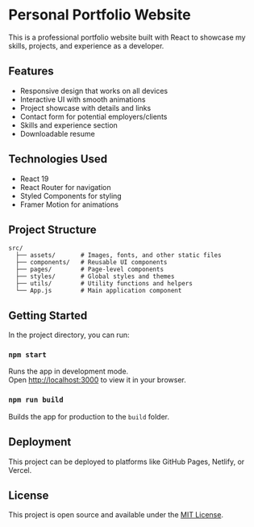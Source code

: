 # Personal Portfolio Website

This is a professional portfolio website built with React to showcase my skills, projects, and experience as a developer.

## Features

- Responsive design that works on all devices
- Interactive UI with smooth animations
- Project showcase with details and links
- Contact form for potential employers/clients
- Skills and experience section
- Downloadable resume

## Technologies Used

- React 19
- React Router for navigation
- Styled Components for styling
- Framer Motion for animations

## Project Structure

```
src/
  ├── assets/       # Images, fonts, and other static files
  ├── components/   # Reusable UI components
  ├── pages/        # Page-level components
  ├── styles/       # Global styles and themes
  ├── utils/        # Utility functions and helpers
  └── App.js        # Main application component
```

## Getting Started

In the project directory, you can run:

### `npm start`

Runs the app in development mode.\
Open [http://localhost:3000](http://localhost:3000) to view it in your browser.

### `npm run build`

Builds the app for production to the `build` folder.

## Deployment

This project can be deployed to platforms like GitHub Pages, Netlify, or Vercel.

## License

This project is open source and available under the [MIT License](LICENSE).
